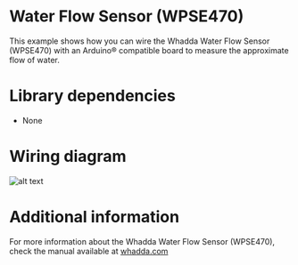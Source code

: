 # Water Flow Sensor (WPSE470)
This example shows how you can wire the Whadda Water Flow Sensor (WPSE470) with an Arduino® compatible board to measure the approximate flow of water.
# Library dependencies
- None
# Wiring diagram
![alt text](https://github.com/WhaddaMakers/WPSE470/blob/main/wiring_diagram_WPSE470.PNG?raw=true)
# Additional information
For more information about the Whadda Water Flow Sensor (WPSE470), check the manual available at [whadda.com](https://www.whadda.com)
